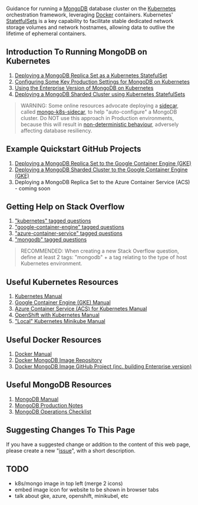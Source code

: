 Guidance for running a [MongoDB](https://www.mongodb.com/) database cluster on the [Kubernetes](https://kubernetes.io/) orchestration framework, leveraging [Docker](https://www.docker.com/) containers. Kubernetes' [StatetfulSets](https://kubernetes.io/docs/concepts/workloads/controllers/statefulset/) is a key capability to facilitate stable dedicated network storage volumes and network hostnames, allowing data to outlive the lifetime of ephemeral containers.

## Introduction To Running MongoDB on Kubernetes

1. [Deploying a MongoDB Replica Set as a Kubernetes StatefulSet](http://pauldone.blogspot.com/2017/06/deploying-mongodb-on-kubernetes-gke25.html)
2. [Configuring Some Key Production Settings for MongoDB on Kubernetes](http://pauldone.blogspot.com/2017/06/mongodb-kubernetes-production-settings.html)
3. [Using the Enterprise Version of MongoDB on Kubernetes](http://pauldone.blogspot.com/2017/06/enterprise-mongodb-on-kubernetes.html)
4. [Deploying a MongoDB Sharded Cluster using Kubernetes StatefulSets](http://pauldone.blogspot.com/2017/07/sharded-mongodb-kubernetes.html)


> WARNING: Some online resources advocate deploying a [sidecar](https://docs.microsoft.com/en-us/azure/architecture/patterns/sidecar), called [mongo-k8s-sidecar](https://lh4.googleusercontent.com/ohALxLD4Ugj5FCwWqgqZ4xP9al4lTgrPDc9HsgPWYRZRz_buuYK6LKSC7A5n98DdOO-Po3Zq77Yt43-QhTWdIaXqltHI7PX0zMXAXbpiilYgdowGZapG0lJ9lgubwBj1CwNHHtXA), to help "auto-configure" a MongoDB cluster. Do NOT use this approach in Production environments, because this will result in [non-deterministic behaviour](http://pauldone.blogspot.com/2017/06/deploying-mongodb-on-kubernetes-gke25.html), adversely affecting database resiliency.

## Example Quickstart GitHub Projects

1. [Deploying a MongoDB Replica Set to the Google Container Engine (GKE)](https://github.com/pkdone/gke-mongodb-demo)
2. [Deploying a MongoDB Sharded Cluster to the Google Container Engine (GKE)](https://github.com/pkdone/gke-mongodb-shards-demo)
3. Deploying a MongoDB Replica Set to the Azure Container Service (ACS) - coming soon

## Getting Help on Stack Overflow

1. ["kubernetes" tagged questions](https://stackoverflow.com/questions/tagged/kubernetes)
2. ["google-container-engine" tagged questions](https://stackoverflow.com/questions/tagged/google-container-engine)
3. ["azure-container-service" tagged questions](https://stackoverflow.com/questions/tagged/azure-container-service)
4. ["mongodb" tagged questions](https://stackoverflow.com/questions/tagged/mongodb)

> RECOMMENDED: When creating a new Stack Overflow question, define at least 2 tags: "mongodb" + a tag relating to the type of host Kubernetes environment.

## Useful Kubernetes Resources

1. [Kubernetes Manual](https://kubernetes.io/docs/concepts/)
2. [Google Container Engine (GKE) Manual](https://cloud.google.com/container-engine/docs/)
3. [Azure Container Service (ACS) for Kubernetes Manual](https://docs.microsoft.com/en-us/azure/container-service/kubernetes/)
4. [OpenShift with Kubernetes Manual](https://docs.openshift.org/latest/welcome/index.html)
5. ["Local" Kubernetes Minikube Manual](https://kubernetes.io/docs/getting-started-guides/minikube/)

## Useful Docker Resources

1. [Docker Manual](https://docs.docker.com/engine/)
2. [Docker MongoDB Image Repository](https://hub.docker.com/_/mongo/)
3. [Docker MongoDB Image GitHub Project (inc. building Enterprise version)](https://github.com/docker-library/mongo)

## Useful MongoDB Resources

1. [MongoDB Manual](https://docs.mongodb.com/manual/)
2. [MongoDB Production Notes](https://docs.mongodb.com/manual/administration/production-notes/)
3. [MongoDB Operations Checklist](https://docs.mongodb.com/manual/administration/production-checklist-operations/)

## Suggesting Changes To This Page

If you have a suggested change or addition to the content of this web page, please create a new "[issue](https://github.com/pkdone/k8smongodb/issues)", with a short description.


## TODO

* k8s/mongo image in top left (merge 2 icons)
* embed image icon for website to be shown in browser tabs
* talk about gke, azure, openshift, minikubel, etc
